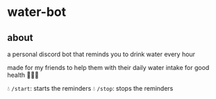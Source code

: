 # water-bot 

## about

a personal discord bot that reminds you to drink water every hour 

made for my friends to help them with their daily water intake for good health 🍵✨🧘

💧 `/start`: starts the reminders
💧 `/stop`: stops the reminders

